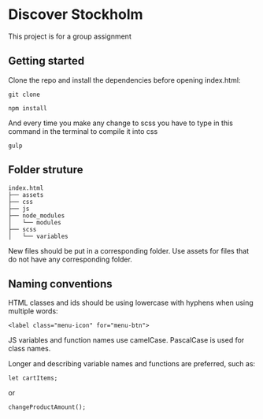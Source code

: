 # Discover Stockholm

This project is for a group assignment

## Getting started

Clone the repo and install the dependencies before opening index.html:

```
git clone
```

```
npm install
```

And every time you make any change to scss you have to type in this command in the terminal to compile it into css

```
gulp
```

## Folder struture

```
index.html
├── assets
├── css
├── js
├── node_modules
│   └── modules
├── scss
│   └── variables
```

New files should be put in a corresponding folder. Use assets for files that do not have any corresponding folder.

## Naming conventions

HTML classes and ids should be using lowercase with hyphens when using multiple words:

```
<label class="menu-icon" for="menu-btn">
```

JS variables and function names use camelCase. PascalCase is used for class names.

Longer and describing variable names and functions are preferred, such as:

```
let cartItems;
```

or

```
changeProductAmount();
```
